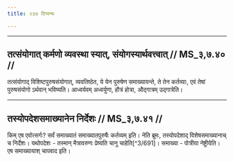 ```yaml
---
title: २३७ टिप्पन्यः

---
```


[^3/690]: E2: 4,584; E4: 4,914; E6: 1,274

____________________________________________


## तत्संयोगात् कर्मणो व्यवस्था स्यात्, संयोगस्यार्थवत्त्वात् // MS_३,७.४० //

तत्संयोगाद् विशिष्टपुरुषसंयोगात्, व्यवतिष्ठेत, ये येन पुरुषेण समाख्यायन्ते, ते तेन कर्तव्याः, एवं तेषां पुरुषसंयोगो ऽर्थवान् भविष्यति। आध्वर्यवम् अध्वर्युणा, हौत्रं होत्रा, औद्गात्रम् उद्गात्रेति।


____________________________________________


## तस्योपदेशसमाख्यानेन निर्देशः // MS_३,७.४१ //

किम् एष एवोत्सर्गः? सर्वं समाख्यातं समाख्यातपुरुषैः कर्तव्यम् इति। नेति ब्रूमः, तस्योपदेशाद् विशेषसमाख्यानाच् च निर्देशः। यथोपदेशः - तस्मान् मैत्रावरुणः प्रेष्यति चानु चाहेति[^3/691]। समाख्या - पोत्रीया नेष्ट्रीयेति। एष समाख्यायाश् चापवाद इति।
